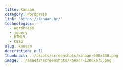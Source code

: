 ```yaml
---
title: Kanaan
category: Wordpress
link: 'https://kanaan.hr/'
technologies:
  - WordPress
  - jquery
  - HTML5
  - CSS3
slug: kanaan
description: null
thumbnail: ../assets/screenshots/kanaan-600x338.png
image: ../assets/screenshots/kanaan-1200x675.png
---
```


